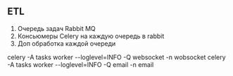 ## ETL

1. Очередь задач Rabbit MQ
2. Консьюмеры Celery на каждую очередь в rabbit
3. Доп обработка каждой очереди

celery -A tasks worker --loglevel=INFO -Q websocket -n wobsocket
celery -A tasks worker --loglevel=INFO -Q email -n email
